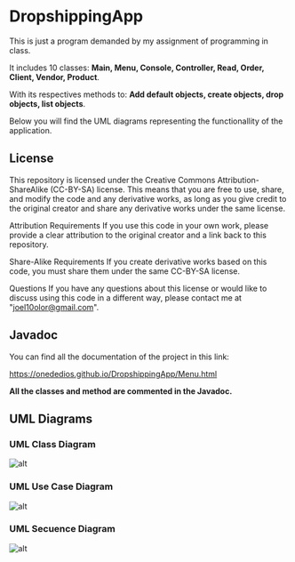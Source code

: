 # DropshippingApp
This is just a program demanded by my assignment of programming in class.

It includes 10 classes: **Main, Menu, Console, Controller, Read, Order, Client, Vendor, Product**.

With its respectives methods to: **Add default objects, create objects, drop objects, list objects**.

Below you will find the UML diagrams representing the functionallity of the application.
## License
This repository is licensed under the Creative Commons Attribution-ShareAlike (CC-BY-SA) license. This means that you are free to use, share, and modify the code and any derivative works, as long as you give credit to the original creator and share any derivative works under the same license.

Attribution Requirements
If you use this code in your own work, please provide a clear attribution to the original creator and a link back to this repository.

Share-Alike Requirements
If you create derivative works based on this code, you must share them under the same CC-BY-SA license.

Questions
If you have any questions about this license or would like to discuss using this code in a different way, please contact me at "joel10olor@gmail.com".
## Javadoc
You can find all the documentation of the project in this link:

https://onededios.github.io/DropshippingApp/Menu.html

**All the classes and method are commented in the Javadoc.**

## UML Diagrams
### UML Class Diagram
![alt](https://www.plantuml.com/plantuml/proxy?cache=no&src=https://raw.githubusercontent.com/Onededios/DropshippingApp/master/diagrams/classDiagram.pml)
### UML Use Case Diagram
![alt](https://www.plantuml.com/plantuml/proxy?cache=no&src=https://raw.githubusercontent.com/Onededios/DropshippingApp/master/diagrams/useCaseDiagram.pml)
### UML Secuence Diagram
![alt](https://www.plantuml.com/plantuml/proxy?cache=no&src=https://raw.githubusercontent.com/Onededios/DropshippingApp/master/diagrams/secuenceDiagram.pml)
